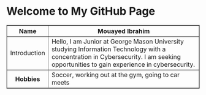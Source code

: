 <!DOCTYPE html>
<html>
<head>
  <title>Mouayed's GitHub Page</title>
</head>
<body>
  <h1>Welcome to My GitHub Page</h1>
  <table border="1">
    <tr>
      <th>Name</th>
      <th>Mouayed Ibrahim</th>
    </tr>
    <tr>
      <td>Introduction</td>
      <td>Hello, I am Junior at George Mason University studying Information Technology with a concentration in Cybersecurity. I am seeking opportunities to gain experience in cybersecurity.</td>
    </tr>
    <tr>
      <th>Hobbies</th>
      <td>Soccer, working out at the gym, going to car meets</td>
    </tr>
  </table>
</body>
</html>
